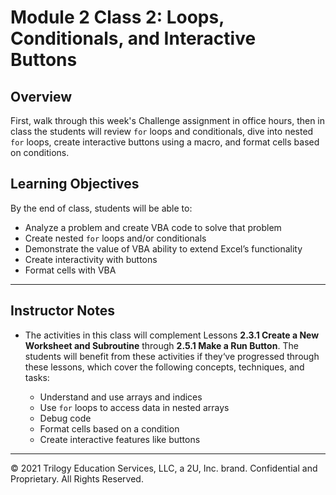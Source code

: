 # Module 2 Class 2: Loops, Conditionals, and Interactive Buttons


## Overview

First, walk through this week's Challenge assignment in office hours, then in class the students will review `for` loops and conditionals, dive into nested `for` loops, create interactive buttons using a macro, and format cells based on conditions.  

## Learning Objectives

By the end of class, students will be able to:

* Analyze a problem and create VBA code to solve that problem
* Create nested `for` loops and/or conditionals
* Demonstrate the value of VBA ability to extend Excel’s functionality
* Create interactivity with buttons
* Format cells with VBA

- - -

## Instructor Notes

* The activities in this class will complement Lessons **2.3.1 Create a New Worksheet and Subroutine** through **2.5.1 Make a Run Button**.  The students will benefit from these activities if they‘ve progressed through these lessons, which cover the following concepts, techniques, and tasks: 

    * Understand and use arrays and indices
    * Use `for` loops to access data in nested arrays
    * Debug code 
    * Format cells based on a condition
    * Create interactive features like buttons

- - -

© 2021 Trilogy Education Services, LLC, a 2U, Inc. brand.  Confidential and Proprietary.  All Rights Reserved.
